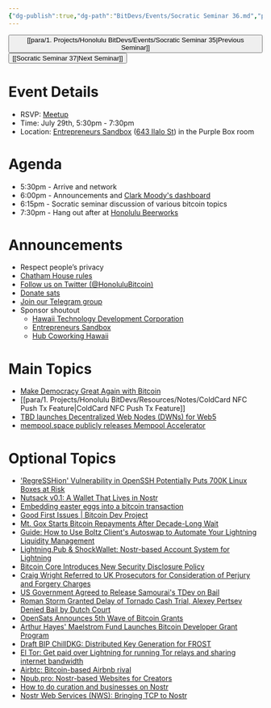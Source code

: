 ```yaml
---
{"dg-publish":true,"dg-path":"BitDevs/Events/Socratic Seminar 36.md","permalink":"/bit-devs/events/socratic-seminar-36/","title":"Socratic Seminar 36","tags":["bitdevs","bitcoin","resource","socratic-36"],"noteIcon":"3","created":"2024-06-30T17:48:40.592-10:00","updated":"2024-07-19T17:39:36.711-10:00"}
---
```




<button class="obsidian-button previous-seminar">[[para/1. Projects/Honolulu BitDevs/Events/Socratic Seminar 35\|Previous Seminar]]</button> <button class="obsidian-button next-seminar">[[Socratic Seminar 37\|Next Seminar]]</button>

# Event Details

- RSVP: [Meetup](https://www.meetup.com/honolulu-bitdevs/events/302110978/)
- Time: July 29th, 5:30pm - 7:30pm
- Location: [Entrepreneurs Sandbox](https://sandboxhawaii.org/) ([643 Ilalo St](https://goo.gl/maps/3Zj38htV13iUn4dcA)) in the Purple Box room

# Agenda

- 5:30pm - Arrive and network  
- 6:00pm - Announcements and [Clark Moody's dashboard](https://bitcoin.clarkmoody.com/dashboard/)
- 6:15pm - Socratic seminar discussion of various bitcoin topics
- 7:30pm - Hang out after at [Honolulu Beerworks](https://www.honolulubeerworks.com/)

# Announcements

- Respect people’s privacy
- [Chatham House rules](https://www.chathamhouse.org/about-us/chatham-house-rule)
- [Follow us on Twitter (@HonoluluBitcoin)](https://twitter.com/HonoluluBitcoin)
- [Donate sats](https://checkout.opennode.com/p/5dea6b7a-d33c-4fda-b54c-98f092814c7d)
- [Join our Telegram group](https://t.me/+Ho8M3ZAFmC5mY2Mx)
- Sponsor shoutout
	- [Hawaii Technology Development Corporation](https://www.htdc.org/about/)
	- [Entrepreneurs Sandbox](https://sandboxhawaii.org/)
	- [Hub Coworking Hawaii](https://hubcoworkinghi.com/)

# Main Topics

- [Make Democracy Great Again with Bitcoin](https://overcast.fm/+MYnzGdI5w)
- [[para/1. Projects/Honolulu BitDevs/Resources/Notes/ColdCard NFC Push Tx Feature\|ColdCard NFC Push Tx Feature]]
- [TBD launches Decentralized Web Nodes (DWNs) for Web5](https://www.tbd.website/blog/managed-web5-decentralized-web-nodes-now-available) 
- [mempool.space publicly releases Mempool Accelerator](https://mempool.space/accelerator) 

# Optional Topics

- ['RegreSSHion' Vulnerability in OpenSSH Potentially Puts 700K Linux Boxes at Risk](https://www.nobsbitcoin.com/regresshion-vulnerability-in-openssh/)
- [Nutsack v0.1: A Wallet That Lives in Nostr](https://www.nobsbitcoin.com/nutsack-v0-1/)
- [Embedding easter eggs into a bitcoin transaction](https://stacker.news/items/600187)
- [Good First Issues | Bitcoin Dev Project](https://bitcoindevs.xyz/good-first-issues)
- [Mt. Gox Starts Bitcoin Repayments After Decade-Long Wait](https://www.nobsbitcoin.com/mt-gox-starts-bitcoin-repayments-after-decade-long-wait/)
- [Guide: How to Use Boltz Client's Autoswap to Automate Your Lightning Liquidity Management](https://blog.boltz.exchange/p/guide-how-to-use-boltz-clients-autoswap)
- [Lightning.Pub & ShockWallet: Nostr-based Account System for Lightning](https://www.nobsbitcoin.com/lightning-pub-shockwallet-nostr-based-account-system-for-lightning/)
- [Bitcoin Core Introduces New Security Disclosure Policy](https://www.nobsbitcoin.com/bitcoin-core-introduces-new-security-disclosure-policy/)
- [Craig Wright Referred to UK Prosecutors for Consideration of Perjury and Forgery Charges](https://www.nobsbitcoin.com/craig-wright-is-a-fraud-always-has-been/)
- [US Government Agreed to Release Samourai's TDev on Bail](https://www.nobsbitcoin.com/us-government-agreed-to-release-tdev-on-bail/)
- [Roman Storm Granted Delay of Tornado Cash Trial, Alexey Pertsev Denied Bail by Dutch Court](https://www.nobsbitcoin.com/roman-storm-granted-delay-of-tornado-cash-trial-alexey-pertsev-denied-bail-by-dutch-court/)
- [OpenSats Announces 5th Wave of Bitcoin Grants](https://www.nobsbitcoin.com/opensats-announces-5th-wave-of-bitcoin-grants/)
- [Arthur Hayes' Maelstrom Fund Launches Bitcoin Developer Grant Program](https://www.nobsbitcoin.com/arthur-hayes-maelstrom-fund-launches-bitcoin-developer-grant-program/)
- [Draft BIP ChillDKG: Distributed Key Generation for FROST](https://github.com/BlockstreamResearch/bip-frost-dkg)
- [El Tor: Get paid over Lightning for running Tor relays and sharing internet bandwidth](https://devpost.com/software/el-tor)
- [Airbtc: Bitcoin-based Airbnb rival](https://airbtc.online/)
- [Npub.pro: Nostr-based Websites for Creators](https://www.nobsbitcoin.com/npub-pro-launched/)
- [How to do curation and businesses on Nostr](https://njump.me/nevent1qqs92n4c3g4kxcw9dxznzllasuzyaq8vhayez9t8hjj225yyee3teyczyqalp33lewf5vdq847t6te0wvnags0gs0mu72kz8938tn24wlfze649mm0w)
- [Nostr Web Services (NWS): Bringing TCP to Nostr](https://nostr.com/note12vy8lmphxyfd7np7t503k8fzs3em2h6szfwad0fkgr6prjkjuhxsddyprj)

